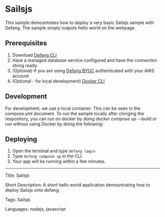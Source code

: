 # Sailsjs

This sample demosntrates how to deploy a very basic Sailsjs sample with Defang. The sample simply outputs hello world on the webpage.

## Prerequisites

1. Download [Defang CLI](https://github.com/DefangLabs/defang)
2. Have a managed database service configured and have the connection string ready.
3. (Optional) If you are using [Defang BYOC](https://docs.aws.amazon.com/cli/latest/userguide/cli-chap-configure.html) authenticated with your AWS account
4. (Optional - for local development) [Docker CLI](https://docs.docker.com/engine/install/)

## Development

For development, we use a local container. This can be seen in the compose.yml document. To run the sample locally after clonging the respository, you can run on docker by doing _docker compose up --build_ or run without using Docker by doing the following:

## Deploying

1. Open the terminal and type `defang login`
2. Type `defang compose up` in the CLI.
3. Your app will be running within a few minutes.

---

Title: Sailsjs

Short Description: A short hello world application demosntrating how to deploy Sailsjs onto defang.

Tags: Sailsjs

Languages: nodejs, javascript

